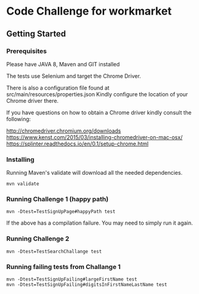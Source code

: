 # Code Challenge for workmarket

## Getting Started


### Prerequisites

Please have JAVA 8, Maven and GIT installed

The tests use Selenium and target the Chrome Driver.

There is also a configuration file found at src/main/resources/properties.json
Kindly configure the location of your Chrome driver there.

If you have questions on how to obtain a Chrome driver kindly consult the following:

http://chromedriver.chromium.org/downloads
https://www.kenst.com/2015/03/installing-chromedriver-on-mac-osx/
https://splinter.readthedocs.io/en/0.1/setup-chrome.html


### Installing

Running Maven's validate will download all the needed dependencies.

```
mvn validate
```

### Running Challenge 1 (happy path)

```
mvn -Dtest=TestSignUpPage#happyPath test
```
If the above has a compilation failure. You may need to
simply run it again.

### Running Challenge 2
```
mvn -Dtest=TestSearchChallange test
```

### Running failing tests from Challange 1
```
mvn -Dtest=TestSignUpFailing#largeFirstName test
mvn -Dtest=TestSignUpFailing#digitsInFirstNameLastName test
```



